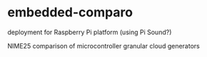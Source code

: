 # embedded-comparo

deployment for Raspberry Pi platform (using Pi Sound?)

 NIME25 comparison of microcontroller granular cloud generators
